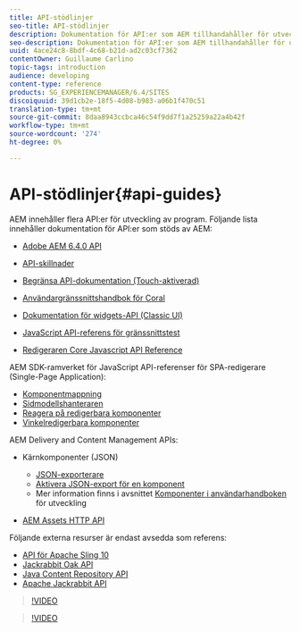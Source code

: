 ```yaml
---
title: API-stödlinjer
seo-title: API-stödlinjer
description: Dokumentation för API:er som AEM tillhandahåller för utveckling av program
seo-description: Dokumentation för API:er som AEM tillhandahåller för utveckling av program
uuid: 4ace24c8-8bdf-4c68-b21d-ad2c03cf7362
contentOwner: Guillaume Carlino
topic-tags: introduction
audience: developing
content-type: reference
products: SG_EXPERIENCEMANAGER/6.4/SITES
discoiquuid: 39d1cb2e-18f5-4d08-b983-a06b1f470c51
translation-type: tm+mt
source-git-commit: 8daa8943ccbca46c54f9dd7f1a25259a22a4b42f
workflow-type: tm+mt
source-wordcount: '274'
ht-degree: 0%

---
```



# API-stödlinjer{#api-guides}

AEM innehåller flera API:er för utveckling av program. Följande lista innehåller dokumentation för API:er som stöds av AEM:

* [Adobe AEM 6.4.0 API](https://helpx.adobe.com/experience-manager/6-4/sites/developing/using/reference-materials/javadoc/index.html)

* [API-skillnader](https://helpx.adobe.com/experience-manager/6-4/sites/developing/using/reference-materials/diff-previous/changes.html)

* [Begränsa API-dokumentation (Touch-aktiverad)](https://helpx.adobe.com/experience-manager/6-4/sites/developing/using/reference-materials/granite-ui/api/index.html)

* [Användargränssnittshandbok för Coral](https://helpx.adobe.com/experience-manager/6-4/sites/developing/using/reference-materials/coral-ui/coralui3/index.html)

* [Dokumentation för widgets-API (Classic UI)](https://helpx.adobe.com/experience-manager/6-4/sites/developing/using/reference-materials/widgets-api/index.html)

* [JavaScript API-referens för gränssnittstest](https://helpx.adobe.com/experience-manager/6-4/sites/developing/using/reference-materials/test-api/index.html)

* [Redigeraren Core Javascript API Reference](https://helpx.adobe.com/experience-manager/6-4/sites/developing/using/reference-materials/jsdoc/ui-touch/editor-core/index.html)

AEM SDK-ramverket för JavaScript API-referenser för SPA-redigerare (Single-Page Application):

* [Komponentmappning](https://www.npmjs.com/package/@adobe/aem-spa-component-mapping)
* [Sidmodellshanteraren](https://www.npmjs.com/package/@adobe/aem-spa-page-model-manager)
* [Reagera på redigerbara komponenter](https://www.npmjs.com/package/@adobe/aem-react-editable-components)
* [Vinkelredigerbara komponenter](https://www.npmjs.com/package/@adobe/aem-angular-editable-components)

AEM Delivery and Content Management APIs:

* Kärnkomponenter (JSON)

   * [JSON-exporterare](/help/sites-developing/json-exporter.md)
   * [Aktivera JSON-export för en komponent](/help/sites-developing/json-exporter-components.md)
   * Mer information finns i avsnittet [Komponenter i användarhandboken](https://helpx.adobe.com/experience-manager/6-4/sites/developing/user-guide.html?topic=/experience-manager/6-4/sites/developing/morehelp/components.ug.js) för utveckling

* [AEM Assets HTTP API](/help/assets/mac-api-assets.md)

Följande externa resurser är endast avsedda som referens:

* [API för Apache Sling 10](https://sling.apache.org/apidocs/sling10/)
* [Jackrabbit Oak API](https://jackrabbit.apache.org/oak/docs/oak_api/overview.html)
* [Java Content Repository API](https://docs.adobe.com/docs/en/spec/javax.jcr/javadocs/jcr-2.0/index.html)
* [Apache Jackrabbit API](https://jackrabbit.apache.org/api)

>[!VIDEO](https://vimeo.com/)

>[!VIDEO](https://vimeo.com/)
